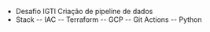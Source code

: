 - Desafio IGTI Criação de pipeline de dados 
- Stack
-- IAC
-- Terraform
-- GCP
-- Git Actions
-- Python